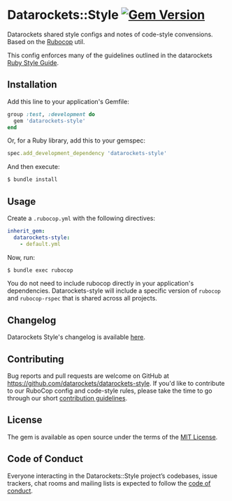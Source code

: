 # Datarockets::Style [![Gem Version](https://badge.fury.io/rb/datarockets-style.svg)](https://badge.fury.io/rb/datarockets-style)

Datarockets shared style configs and notes of code-style convensions. Based on the [Rubocop](https://github.com/rubocop-hq/rubocop) util.

This config enforces many of the guidelines outlined in the datarockets [Ruby Style Guide](STYLE_GUIDE.md).

## Installation

Add this line to your application's Gemfile:

```ruby
group :test, :development do
  gem 'datarockets-style'
end
```

Or, for a Ruby library, add this to your gemspec:

```ruby
spec.add_development_dependency 'datarockets-style'
```

And then execute:

```bash
$ bundle install
```

## Usage

Create a `.rubocop.yml` with the following directives:

```yaml
inherit_gem:
  datarockets-style:
    - default.yml
```

Now, run:

```bash
$ bundle exec rubocop
```

You do not need to include rubocop directly in your application's dependencies. Datarockets-style will include a specific version of `rubocop` and `rubocop-rspec` that is shared across all projects.

## Changelog

Datarockets Style's changelog is available [here](CHANGELOG.md).

## Contributing

Bug reports and pull requests are welcome on GitHub at https://github.com/datarockets/datarockets-style. If you'd like to contribute to our RuboCop config and code-style rules, please take the time to go through our short [contribution guidelines](CONTRIBUTING.md).


## License

The gem is available as open source under the terms of the [MIT License](https://opensource.org/licenses/MIT).

## Code of Conduct

Everyone interacting in the Datarockets::Style project’s codebases, issue trackers, chat rooms and mailing lists is expected to follow the [code of conduct](CODE_OF_CONDUCT.md).
